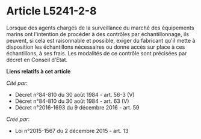 # Article L5241-2-8

Lorsque des agents chargés de la surveillance du marché des équipements marins ont l'intention de procéder à des contrôles
par échantillonnage, ils peuvent, si cela est raisonnable et possible, exiger du fabricant qu'il mette à disposition les
échantillons nécessaires ou donne accès sur place à ces échantillons, à ses frais. Les modalités de ce contrôle sont
précisées par décret en Conseil d'Etat.

**Liens relatifs à cet article**

_Cité par_:

  - Décret n°84-810 du 30 août 1984 - art. 56-3 (V)
  - Décret n°84-810 du 30 août 1984 - art. 63 (V)
  - Décret n°2016-1693 du 9 décembre 2016 - art. 59

_Créé par_:

  - Loi n°2015-1567 du 2 décembre 2015 - art. 13
